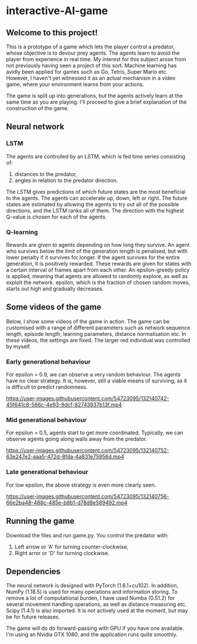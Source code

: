 # interactive-AI-game
## Welcome to this project!

This is a prototype of a game which lets the player control a predator, whose objective is to devour prey agents. The agents learn to avoid the player from experience in real time. My interest for this subject arose from not previously having seen a project of this sort. Machine learning has avidly been applied for games such as Go, Tetris, Super Mario etc. However, I haven't yet witnessed it as an actual mechanism in a video game, where your environment learns from your actions. 

The game is split up into generations, but the agents actively learn at the same time as you are playing. I'll proceed to give a brief explanation of the construction of the game.

## Neural network
### LSTM

The agents are controlled by an LSTM, which is fed time series consisting of:
1. distances to the predator,
2. angles in relation to the predator direction.

The LSTM gives predictions of which future states are the most beneficial to the agents. The agents can accelerate up, down, left or right. The future states are estimated by allowing the agents to try out all of the possible directions, and the LSTM ranks all of them. The direction with the highest Q-value is chosen for each of the agents.

### Q-learning

Rewards are given to agents depending on how long they survive. An agent who survives below the limit of the generation length is penalised, but with lower penalty if it survives for longer. If the agent survives for the entire generation, it is positively rewarded. These rewards are given for states with a certain interval of frames apart from each other. An epsilon-greedy policy is applied, meaning that agents are allowed to randomly explore, as well as exploit the network. epsilon, which is the fraction of chosen random moves, starts out high and gradually decreases. 

## Some videos of the game

Below, I show some videos of the game in action. The game can be customised with a range of different parameters such as network sequence length, episode length, learning parameters, distance normalisation etc. In these videos, the settings are fixed. The larger red individual was controlled by myself. 

### Early generational behaviour
For epsilon = 0.9, we can observe a very random behaviour. The agents have no clear strategy. It is, however, still a viable means of surviving, as it is difficult to predict randomness. 

https://user-images.githubusercontent.com/54723095/132140742-45f641c8-566c-4e93-9dcf-82743937b13f.mp4


### Mid generational behaviour
For epsilon = 0.5, agents start to get more coordinated. Typically, we can observe agents going along walls away from the predator.

https://user-images.githubusercontent.com/54723095/132140752-63e247e2-aaa5-472d-8fda-4a831e75956d.mp4

### Late generational behaviour
For low epsilon, the above strategy is even more clearly seen.

https://user-images.githubusercontent.com/54723095/132140756-66e2ba48-488c-485e-b8b1-d78d8e589492.mp4

## Running the game

Download the files and run game.py. You control the predator with:
1. Left arrow or 'A' for turning counter-clockwise,
2. Right arror or 'D' for turning clockwise.

## Dependencies

The neural network is designed with PyTorch (1.8.1+cu102). In addition, NumPy (1.18.5) is used for many operations and information storing. To remove a lot of computational burden, I have used Numba (0.51.2) for several movement handling operations, as well as distance measuring etc. Scipy (1.4.1) is also imported. It is not actively used at the moment, but may be for future releases.

The game will do do forward-passing with GPU if you have one available. I'm using an Nvidia GTX 1080, and the application runs quite smoothly. 

